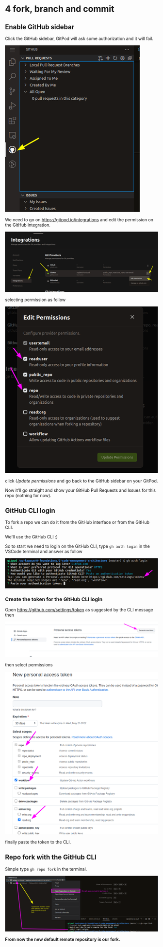 # 4 fork, branch and commit

## Enable GitHub sidebar

Click the GitHub sidebar, GitPod will ask some authorization and it will fail.

![29-enable-github-sidebar](images/29-enable-github-sidebar.png)

We need to go on https://gitpod.io/integrations and edit the permission on the GitHub integration.

![30-edit-gitpod-github-integration](images/30-edit-gitpod-github-integration.png)

selecting permission as follow

![31-permission-for-gitpod-github-integration](images/31-permission-for-gitpod-github-integration.png)

click _Update permissions_ and go back to the GitHub sidebar on your GitPod.

Now it'll go straight and show your GitHub Pull Requests and Issues for this repo (nothing for now).

## GitHub CLI login

To fork a repo we can do it from the GitHub interface or from the GitHub CLI.

We'll use the GitHub CLI :)

So to start we need to login on the GitHub CLI, type `gh auth login` in the VSCode terminal and answer as follow

![32-gh-auth-login](images/32-gh-auth-login.png)

### Create the token for the GitHub CLI login

Open https://github.com/settings/token as suggested by the CLI message then

![33-gh-auth-generate-token](images/33-gh-auth-generate-token.png)

then select permissions

![34-gh-auth-generate-token-select-permission](images/34-gh-auth-generate-token-select-permission.png)

finally paste the token to the CLI.

## Repo fork with the GitHub CLI

Simple type `gh repo fork` in the terminal.

![35-gh-repo-fork](images/35-gh-repo-fork.png)

**From now the new default remote repository is our fork.**

